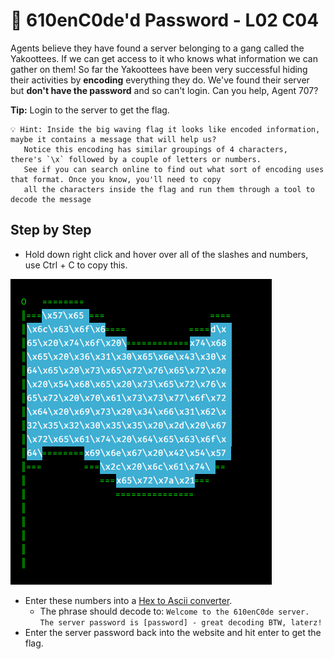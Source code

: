 # 🏁 610enC0de'd Password - L02 C04

Agents believe they have found a server belonging to a gang called the Yakoottees. If we can get access to it who knows what information we can gather on them! So far the Yakoottees have been very successful hiding their activities by **encoding** everything they do. We've found their server but **don't have the password** and so can't login. Can you help, Agent 707?

**Tip:** Login to the server to get the flag.

```
💡 Hint: Inside the big waving flag it looks like encoded information, maybe it contains a message that will help us?
   Notice this encoding has similar groupings of 4 characters, there's `\x` followed by a couple of letters or numbers.
   See if you can search online to find out what sort of encoding uses that format. Once you know, you'll need to copy
   all the characters inside the flag and run them through a tool to decode the message
```

## Step by Step

- Hold down right click and hover over all of the slashes and numbers, use Ctrl + C to copy this.

![highlighting of the numbers](/assets/610enc0dedpassword1.png)

- Enter these numbers into a [Hex to Ascii converter](https://www.dcode.fr/ascii-code).
    - The phrase should decode to: `Welcome to the 610enC0de server. The server password is [password] - great decoding BTW, laterz!`
- Enter the server password back into the website and hit enter to get the flag.

